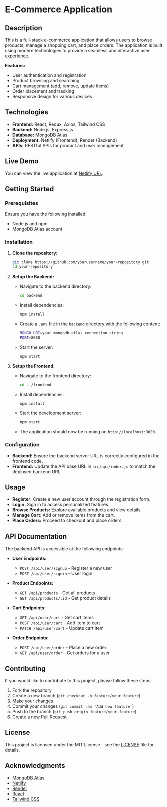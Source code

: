 # E-Commerce Application

## Description

This is a full-stack e-commerce application that allows users to browse products, manage a shopping cart, and place orders. The application is built using modern technologies to provide a seamless and interactive user experience.

**Features:**
- User authentication and registration
- Product browsing and searching
- Cart management (add, remove, update items)
- Order placement and tracking
- Responsive design for various devices

## Technologies

- **Frontend:** React, Redux, Axios, Tailwind CSS
- **Backend:** Node.js, Express.js
- **Database:** MongoDB Atlas
- **Deployment:** Netlify (Frontend), Render (Backend)
- **APIs:** RESTful APIs for product and user management

## Live Demo

You can view the live application at [Netlify URL](https://ecommerce-525.netlify.app/).

## Getting Started

### Prerequisites

Ensure you have the following installed:
- Node.js and npm
- MongoDB Atlas account

### Installation

1. **Clone the repository:**
    ```bash
    git clone https://github.com/yourusername/your-repository.git
    cd your-repository
    ```

2. **Setup the Backend:**
    - Navigate to the backend directory:
      ```bash
      cd backend
      ```
    - Install dependencies:
      ```bash
      npm install
      ```
    - Create a `.env` file in the `backend` directory with the following content:
      ```bash
      MONGO_URI=your_mongodb_atlas_connection_string
      PORT=8080
      ```
    - Start the server:
      ```bash
      npm start
      ```

3. **Setup the Frontend:**
    - Navigate to the frontend directory:
      ```bash
      cd ../frontend
      ```
    - Install dependencies:
      ```bash
      npm install
      ```
    - Start the development server:
      ```bash
      npm start
      ```
    - The application should now be running on `http://localhost:3000`.

### Configuration

- **Backend:** Ensure the backend server URL is correctly configured in the frontend code.
- **Frontend:** Update the API base URL in `src/api/index.js` to match the deployed backend URL.

## Usage

- **Register:** Create a new user account through the registration form.
- **Login:** Sign in to access personalized features.
- **Browse Products:** Explore available products and view details.
- **Manage Cart:** Add or remove items from the cart.
- **Place Orders:** Proceed to checkout and place orders.

## API Documentation

The backend API is accessible at the following endpoints:

- **User Endpoints:**
  - `POST /api/user/signup` - Register a new user
  - `POST /api/user/signin` - User login

- **Product Endpoints:**
  - `GET /api/products` - Get all products
  - `GET /api/products/:id` - Get product details

- **Cart Endpoints:**
  - `GET /api/user/cart` - Get cart items
  - `POST /api/user/cart` - Add item to cart
  - `PATCH /api/user/cart` - Update cart item

- **Order Endpoints:**
  - `POST /api/user/order` - Place a new order
  - `GET /api/user/order` - Get orders for a user

## Contributing

If you would like to contribute to this project, please follow these steps:
1. Fork the repository
2. Create a new branch (`git checkout -b feature/your-feature`)
3. Make your changes
4. Commit your changes (`git commit -am 'Add new feature'`)
5. Push to the branch (`git push origin feature/your-feature`)
6. Create a new Pull Request

## License

This project is licensed under the MIT License - see the [LICENSE](LICENSE) file for details.

## Acknowledgments

- [MongoDB Atlas](https://www.mongodb.com/cloud/atlas)
- [Netlify](https://www.netlify.com/)
- [Render](https://render.com/)
- [React](https://reactjs.org/)
- [Tailwind CSS](https://tailwindcss.com/)
